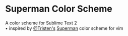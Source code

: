 Superman Color Scheme
==============
A color scheme for Sublime Text 2
<br/>
&bull; inspired by <a href="http://www.github.com/tristen">@Tristen's</a> <a href="http://www.github.com/tristen/superman">Superman</a> color scheme for vim
